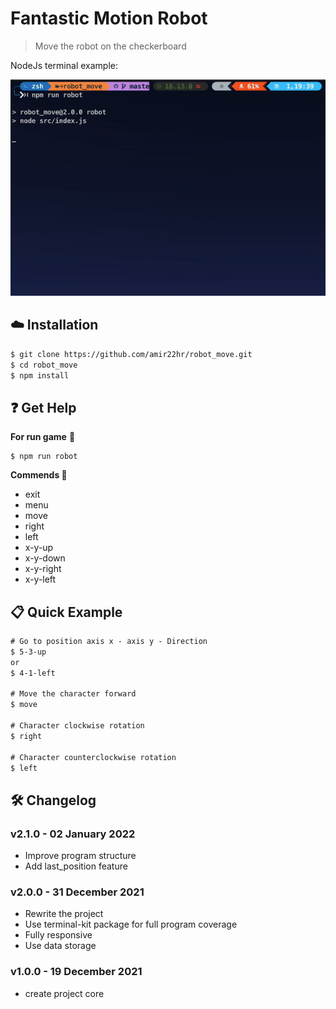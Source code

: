 
# Fantastic Motion Robot


> Move the robot on the checkerboard

NodeJs terminal example:

[![Terminal example](public/robot_move.gif)]()


## :cloud: Installation

```sh
$ git clone https://github.com/amir22hr/robot_move.git
$ cd robot_move
$ npm install
```


## :question: Get Help

**For run game** :rocket: 

    $ npm run robot

**Commends :memo:**

 - exit
 - menu
 - move
 - right
 - left
 - x-y-up
 - x-y-down
 - x-y-right
 - x-y-left

## :clipboard: Quick Example

```txt
# Go to position axis x - axis y - Direction
$ 5-3-up
or
$ 4-1-left

# Move the character forward
$ move

# Character clockwise rotation
$ right

# Character counterclockwise rotation
$ left
```

## :hammer_and_wrench: Changelog

### v2.1.0 - 02 January 2022
- Improve program structure
- Add last_position feature

### v2.0.0 - 31 December 2021
- Rewrite the project
- Use terminal-kit package for full program coverage
- Fully responsive
- Use data storage

### v1.0.0 - 19 December 2021
- create project core
